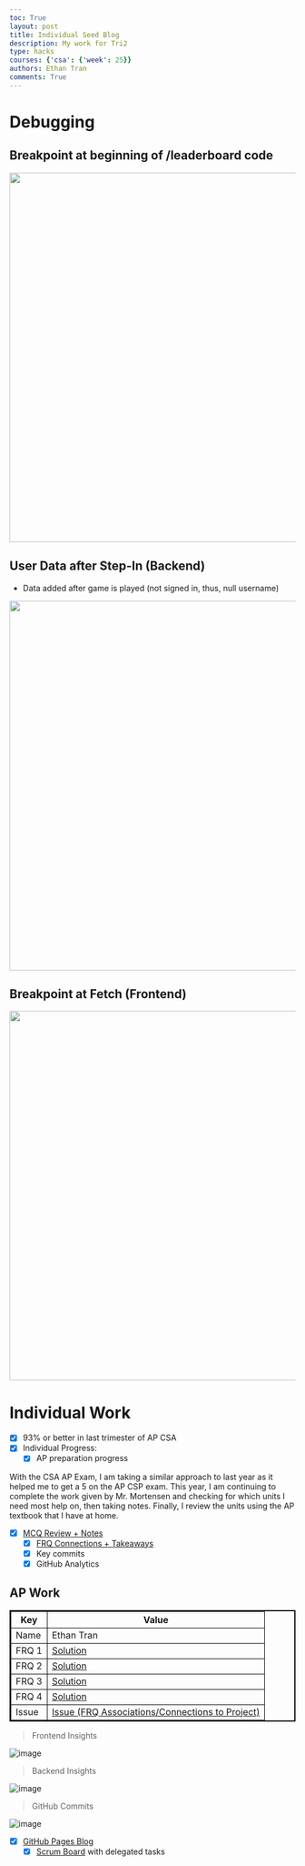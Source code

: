 ```yaml
---
toc: True
layout: post
title: Individual Seed Blog
description: My work for Tri2
type: hacks
courses: {'csa': {'week': 25}}
authors: Ethan Tran
comments: True
---
```


# Debugging 

## Breakpoint at beginning of /leaderboard code

<img src="https://github.com/Codemaxxers/Issues/assets/109186517/b4c1973e-e1e5-42af-9c2b-b64644dff299" width="650">

## User Data after Step-In (Backend)

- Data added after game is played (not signed in, thus, null username)

<img src="https://github.com/Emaad-Mir/emaad-github-pages1/assets/109186517/4be2868b-b07a-481c-857c-85fdfe98304c" width="650">

## Breakpoint at Fetch (Frontend)

<img src="https://github.com/realethantran/ethanBlog/assets/109186517/171df7ac-564e-488a-8403-3da656abeaa4" width="650">

# Individual Work 

- [x] 93% or better in last trimester of AP CSA
- [x] Individual Progress: 
   - [x] AP preparation progress

With the CSA AP Exam, I am taking a similar approach to last year as it helped me to get a 5 on the AP CSP exam. This year, I am continuing to complete the work given by Mr. Mortensen and checking for which units I need most help on, then taking notes. Finally, I review the units using the AP textbook that I have at home.

- [x] [MCQ Review + Notes](https://ethan.nighthawkcodingsociety.com/2023/12/21/MCQ-Reflections_IPYNB_2_.html)
     - [x] [FRQ Connections + Takeaways](https://github.com/realethantran/ethanRepo/issues/2)
   - [x] Key commits
   - [x] GitHub Analytics
   
## AP Work

<table role="table" style="border: 2px solid black;">
<thead>
<tr>
<th style="border: 1px solid black;">Key</th>
<th style="border: 1px solid black;">Value</th>
</tr>
</thead>
<tbody>
<tr>
<td style="border: 1px solid black;">Name</td>
<td style="border: 1px solid black;">Ethan Tran</td>
</tr>
<tr>
<td style="border: 1px solid black;">FRQ 1</td>
<td style="border: 1px solid black;"><a href="https://realethantran.github.io/ethanRepo/2024/02/25/frq1_IPYNB_2_.html" rel="nofollow">Solution</a></td>
</tr>
<tr>
<td style="border: 1px solid black;">FRQ 2</td>
<td style="border: 1px solid black;"><a href="https://realethantran.github.io/ethanRepo/2024/02/25/frq2_IPYNB_2_.html" rel="nofollow">Solution</a></td>
</tr>
<tr>
<td style="border: 1px solid black;">FRQ 3</td>
<td style="border: 1px solid black;"><a href="https://realethantran.github.io/ethanRepo/2024/02/25/frq3_IPYNB_2_.html" rel="nofollow">Solution</a></td>
</tr>
<tr>
<td style="border: 1px solid black;">FRQ 4</td>
<td style="border: 1px solid black;"><a href="https://realethantran.github.io/ethanRepo/2024/02/26/frq4_IPYNB_2_.html" rel="nofollow">Solution</a></td>
</tr>
<tr>
<td style="border: 1px solid black;">Issue</td>
<td style="border: 1px solid black;"><a href="https://github.com/realethantran/ethanRepo/issues/2">Issue (FRQ Associations/Connections to Project)</a></td>
</tr>
</tbody>
</table>


> Frontend Insights 

![image](https://github.com/realethantran/ethanBlog/assets/109186517/8fed2eae-8cd7-406e-b3e2-efe47e2fb6a5)

> Backend Insights 

![image](https://github.com/realethantran/ethanBlog/assets/109186517/adec68b8-f3e5-4528-a398-1238ad587339)

> GitHub Commits

![image](https://github.com/realethantran/ethanBlog/assets/109186517/f830cff4-b361-46d3-8962-343edbd1df87)

- [x] [GitHub Pages Blog](https://realethantran.github.io/ethanRepo/)
  - [x] [Scrum Board](https://github.com/orgs/The-GPT-Warriors/projects/1/views/1?layout=board) with delegated tasks
